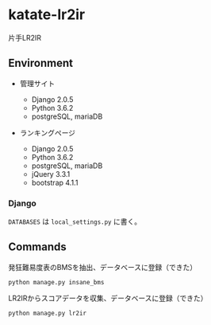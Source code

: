 # katate-lr2ir
片手LR2IR

## Environment
- 管理サイト
  - Django 2.0.5
  - Python 3.6.2
  - postgreSQL, mariaDB

- ランキングページ
  - Django 2.0.5
  - Python 3.6.2
  - postgreSQL, mariaDB
  - jQuery 3.3.1
  - bootstrap 4.1.1

### Django
`DATABASES` は `local_settings.py` に書く。

## Commands
発狂難易度表のBMSを抽出、データベースに登録（できた）
```
python manage.py insane_bms
```

LR2IRからスコアデータを収集、データベースに登録（できた）
```
python manage.py lr2ir
```
